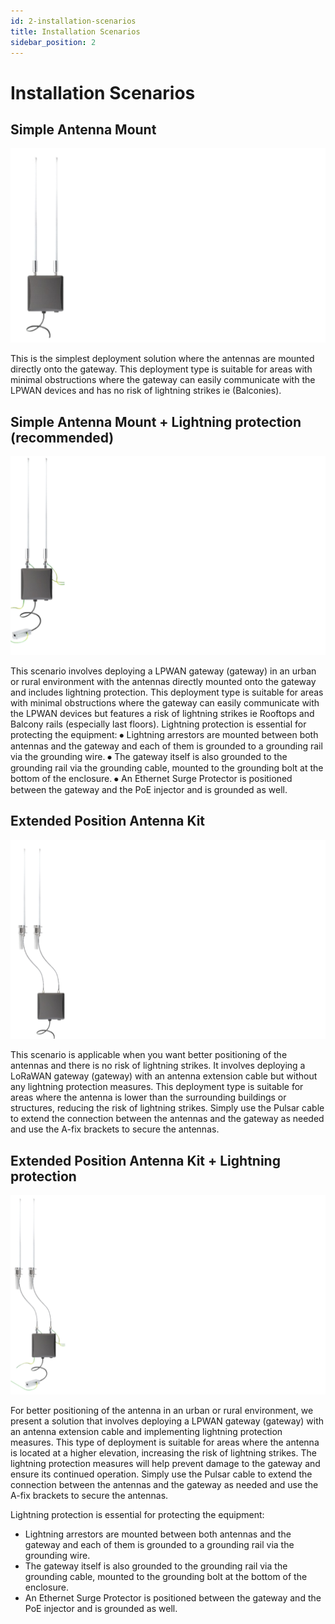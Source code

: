 ```yaml
---
id: 2-installation-scenarios
title: Installation Scenarios
sidebar_position: 2
---
```


# Installation Scenarios

## Simple Antenna Mount

![](simplemount_nobg.png)

This is the simplest deployment solution where the antennas are mounted directly onto the gateway. This deployment type is suitable for areas with minimal obstructions where the gateway can easily communicate with the LPWAN devices and has no risk of lightning strikes ie (Balconies).

## Simple Antenna Mount + Lightning protection (recommended)

![](lightning_nobg.png)

This scenario involves deploying a LPWAN gateway (gateway) in an urban or rural environment with the antennas directly mounted onto the gateway and includes lightning protection. This deployment type is suitable for areas with minimal obstructions where the gateway can easily communicate with the LPWAN devices but features a risk of lightning strikes ie Rooftops and Balcony rails (especially last floors). Lightning protection is essential for protecting the equipment: ⦁ Lightning arrestors are mounted between both antennas and the gateway and each of them is grounded to a grounding rail via the grounding wire. ⦁ The gateway itself is also grounded to the grounding rail via the grounding cable, mounted to the grounding bolt at the bottom of the enclosure. ⦁ An Ethernet Surge Protector is positioned between the gateway and the PoE injector and is grounded as well.

## Extended Position Antenna Kit

![](extended_nobg.png)

This scenario is applicable when you want better positioning of the antennas and there is no risk of lightning strikes. It involves deploying a LoRaWAN gateway (gateway) with an antenna extension cable but without any lightning protection measures. This deployment type is suitable for areas where the antenna is lower than the surrounding buildings or structures, reducing the risk of lightning strikes. Simply use the Pulsar cable to extend the connection between the antennas and the gateway as needed and use the A-fix brackets to secure the antennas.

## Extended Position Antenna Kit + Lightning protection

![](extended_+_lighting_nobg.png)

For better positioning of the antenna in an urban or rural environment, we present a solution that involves deploying a LPWAN gateway (gateway) with an antenna extension cable and implementing lightning protection measures. This type of deployment is suitable for areas where the antenna is located at a higher elevation, increasing the risk of lightning strikes. The lightning protection measures will help prevent damage to the gateway and ensure its continued operation. Simply use the Pulsar cable to extend the connection between the antennas and the gateway as needed and use the A-fix brackets to secure the antennas.

Lightning protection is essential for protecting the equipment:

* Lightning arrestors are mounted between both antennas and the gateway and each of them is grounded to a grounding rail via the grounding wire.
* The gateway itself is also grounded to the grounding rail via the grounding cable, mounted to the grounding bolt at the bottom of the enclosure.
* An Ethernet Surge Protector is positioned between the gateway and the PoE injector and is grounded as well.
